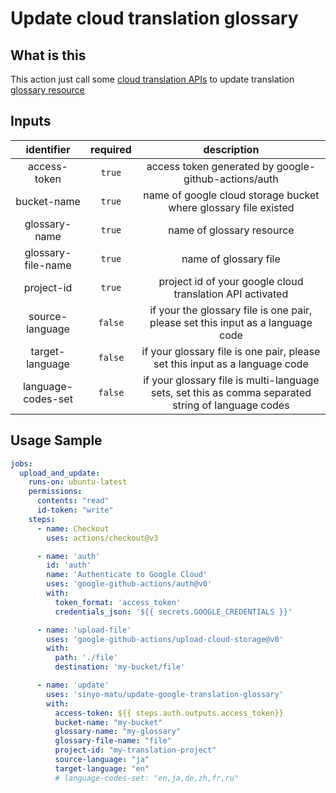 # Update cloud translation glossary

## What is this

This action just call some [cloud translation APIs](https://cloud.google.com/translate/docs) to update translation [glossary resource](https://cloud.google.com/translate/docs/advanced/glossary)

## Inputs

|     identifier     | required |                                            description                                             |
| :----------------: | :------: | :------------------------------------------------------------------------------------------------: |
|    access-token    |  `true`  |                        access token generated by google-github-actions/auth                        |
|    bucket-name     |  `true`  |                  name of google cloud storage bucket where glossary file existed                   |
|   glossary-name    |  `true`  |                                     name of glossary resource                                      |
| glossary-file-name |  `true`  |                                       name of glossary file                                        |
|     project-id     |  `true`  |                     project id of your google cloud translation API activated                      |
|  source-language   | `false`  |          if your the glossary file is one pair, please set this input as a language code           |
|  target-language   | `false`  |            if your glossary file is one pair, please set this input as a language code             |
| language-codes-set | `false`  | if your glossary file is multi-language sets, set this as comma separated string of language codes |

## Usage Sample

```yml
jobs:
  upload_and_update:
    runs-on: ubuntu-latest
    permissions:
      contents: "read"
      id-token: "write"
    steps:
      - name: Checkout
        uses: actions/checkout@v3

      - name: 'auth'
        id: 'auth'
        name: 'Authenticate to Google Cloud'
        uses: 'google-github-actions/auth@v0'
        with:
          token_format: 'access_token'
          credentials_json: '${{ secrets.GOOGLE_CREDENTIALS }}'

      - name: 'upload-file'
        uses: 'google-github-actions/upload-cloud-storage@v0'
        with:
          path: './file'
          destination: 'my-bucket/file'

      - name: 'update'
        uses: 'sinyo-matu/update-google-translation-glossary'
        with:
          access-token: ${{ steps.auth.outputs.access_token}}
          bucket-name: "my-bucket"
          glossary-name: "my-glossary"
          glossary-file-name: "file"
          project-id: "my-translation-project"
          source-language: "ja"
          target-language: "en"
          # language-codes-set: "en,ja,de,zh,fr,ru"
```
